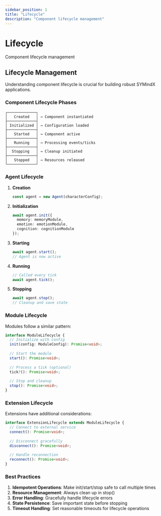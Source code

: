 ```yaml
---
sidebar_position: 1
title: "Lifecycle"
description: "Component lifecycle management"
---
```


# Lifecycle

Component lifecycle management

## Lifecycle Management

Understanding component lifecycle is crucial for building robust SYMindX applications.

### Component Lifecycle Phases

```
┌─────────────┐
│   Created   │ → Component instantiated
├─────────────┤
│ Initialized │ → Configuration loaded
├─────────────┤
│   Started   │ → Component active
├─────────────┤
│   Running   │ → Processing events/ticks
├─────────────┤
│  Stopping   │ → Cleanup initiated
├─────────────┤
│   Stopped   │ → Resources released
└─────────────┘
```

### Agent Lifecycle

1. **Creation**
   ```typescript
   const agent = new Agent(characterConfig);
   ```

2. **Initialization**
   ```typescript
   await agent.init({
     memory: memoryModule,
     emotion: emotionModule,
     cognition: cognitionModule
   });
   ```

3. **Starting**
   ```typescript
   await agent.start();
   // Agent is now active
   ```

4. **Running**
   ```typescript
   // Called every tick
   await agent.tick();
   ```

5. **Stopping**
   ```typescript
   await agent.stop();
   // Cleanup and save state
   ```

### Module Lifecycle

Modules follow a similar pattern:

```typescript
interface ModuleLifecycle {
  // Initialize with config
  init(config: ModuleConfig): Promise<void>;
  
  // Start the module
  start(): Promise<void>;
  
  // Process a tick (optional)
  tick?(): Promise<void>;
  
  // Stop and cleanup
  stop(): Promise<void>;
}
```

### Extension Lifecycle

Extensions have additional considerations:

```typescript
interface ExtensionLifecycle extends ModuleLifecycle {
  // Connect to external service
  connect(): Promise<void>;
  
  // Disconnect gracefully
  disconnect(): Promise<void>;
  
  // Handle reconnection
  reconnect(): Promise<void>;
}
```

### Best Practices

1. **Idempotent Operations**: Make init/start/stop safe to call multiple times
2. **Resource Management**: Always clean up in stop()
3. **Error Handling**: Gracefully handle lifecycle errors
4. **State Persistence**: Save important state before stopping
5. **Timeout Handling**: Set reasonable timeouts for lifecycle operations
